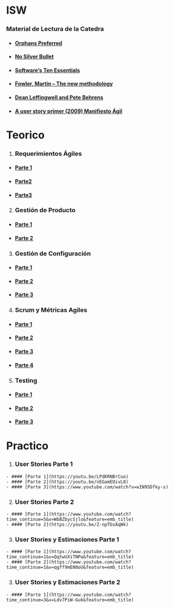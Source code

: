 # ISW
### Material de Lectura de la Catedra

- #### [Orphans Preferred](https://www.gamasutra.com/view/feature/131820/orphans_preferred.php])

- #### [No Silver Bullet](http://worrydream.com/refs/Brooks-NoSilverBullet.pdf)

- ####  [Software’s Ten Essentials](https://stevemcconnell.com/articles/software-ten-essentials/)
- ####  [Fowler, Martin – The new methodology](http://martinfowler.com/articles/newMethodology.html)

- #### [Dean Leffingwell and Pete Behrens](http://www.scrumguides.org/download.html)   

- #### [A user story primer (2009) Manifiesto Ágil](http://agilemanifesto.org)

# Teorico

1. ### Requerimientos Ágiles
  - #### [Parte 1](https://youtu.be/1AiwAxyxpc0)
  - #### [Parte2](https://youtu.be/WisD_6j5Vhg)
  - #### [Parte3](https://youtu.be/mVe-mSnL0O8)
2. ### Gestión de Producto 
  - #### [Parte 1](https://youtu.be/UZ6U--an6uo) 
  - #### [Parte 2](https://youtu.be/5JmrpD_4UQQ)

3. ### Gestión de Configuración
  - #### [Parte 1](https://youtu.be/JRoVfVFZUj0)
  - #### [Parte 2](https://youtu.be/bwNxA2g--q4)
  - #### [Parte 3](https://youtu.be/CzK6ASsphXI)

4. ### Scrum y Métricas Agiles
  - #### [Parte 1](https://youtu.be/_q7y9Dy_Clo)
  - #### [Parte 2](https://youtu.be/TjM_jn5rwFY)
  - #### [Parte 3](https://youtu.be/HI0f02T8ZSU)
  - #### [Parte 4](https://youtu.be/lvjUnWYiiHM)

5. ### Testing
  - #### [Parte 1](https://youtu.be/CkRfwRR5KJM)
  - #### [Parte 2](https://youtu.be/MQPfWdtGYfw) 
  - #### [Parte 3](https://youtu.be/Oggb1RqDIaE)
  
  # Practico
  
  1. ### User Stories Parte 1
    - #### [Parte 1](https://youtu.be/LPdKRNBrCuo)
    - #### [Parte 2](https://youtu.be/nEGamEOivL8)
    - #### [Parte 3](https://www.youtube.com/watch?v=wIN9SDfky-s)
  2. ### User Stories Parte 2
    - #### [Parte 1](https://www.youtube.com/watch?time_continue=5&v=WbBZbycSjlo&feature=emb_title)
    - #### [Parte 2](https://youtu.be/Z-npTbsAqWk)
  3. ### User Stories y Estimaciones Parte 1
    - #### [Parte 1](https://www.youtube.com/watch?time_continue=1&v=QqtwUXiTNPw&feature=emb_title)
    - #### [Parte 2](https://www.youtube.com/watch?time_continue=1&v=qgff9mEN8oU&feature=emb_title)
  3. ### User Stories y Estimaciones Parte 2
    - #### [Parte 1](https://www.youtube.com/watch?time_continue=3&v=Ldv7PiW-Guk&feature=emb_title)
    
